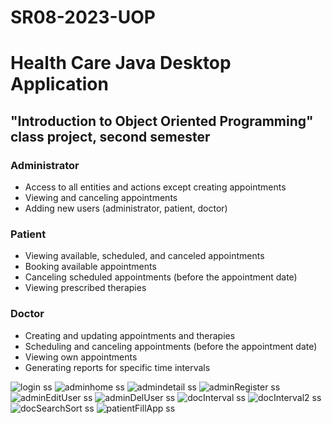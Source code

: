 # SR08-2023-UOP
# Health Care Java Desktop Application

## "Introduction to Object Oriented Programming" class project, second semester

### Administrator
- Access to all entities and actions except creating appointments
- Viewing and canceling appointments
- Adding new users (administrator, patient, doctor)

### Patient
- Viewing available, scheduled, and canceled appointments
- Booking available appointments
- Canceling scheduled appointments (before the appointment date)
- Viewing prescribed therapies

### Doctor
- Creating and updating appointments and therapies
- Scheduling and canceling appointments (before the appointment date)
- Viewing own appointments
- Generating reports for specific time intervals

![login ss](readmeimg/login.PNG) 
![adminhome ss](readmeimg/adminHome.PNG) 
![admindetail ss](readmeimg/adminKartoni.PNG) 
![adminRegister ss](readmeimg/adminRegister.PNG) 
![adminEditUser ss](readmeimg/adminEditUser.PNG) 
![adminDelUser ss](readmeimg/adminDelUser.PNG) 
![docInterval ss](readmeimg/doctorInterval.PNG) 
![docInterval2 ss](readmeimg/doctorInterval2.PNG) 
![docSearchSort ss](readmeimg/doctorSearchBarSort.PNG) 
![patientFillApp ss](readmeimg/patientFillIAppointment.PNG)